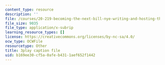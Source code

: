 ```yaml
---
content_type: resource
description: ''
file: /courses/20-219-becoming-the-next-bill-nye-writing-and-hosting-the-educational-show-january-iap-2015/b169ee30cf5a0afeb4311aef652f1442_5DpVemTczV8.srt
file_size: 9035
file_type: application/x-subrip
learning_resource_types: []
license: https://creativecommons.org/licenses/by-nc-sa/4.0/
ocw_type: OCWFile
resourcetype: Other
title: 3play caption file
uid: b169ee30-cf5a-0afe-b431-1aef652f1442
---
```

